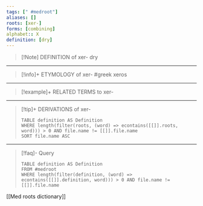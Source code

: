 ```yaml
---
tags: [" #medroot"]
aliases: []
roots: [xer-]
forms: [combining]
alphabet:: X
definition: [dry]
---
```

>[!Note] DEFINITION of xer-
>dry
_____
>[!info]+ ETYMOLOGY of xer-
>#greek xeros
_____
>[!example]+ RELATED TERMS to xer-
>
_____
>[!tip]+ DERIVATIONS of xer-
>```dataview
>TABLE definition AS Definition 
>WHERE length(filter(roots, (word) => econtains([[]].roots, word))) > 0 AND file.name != [[]].file.name
>SORT file.name ASC
>```
___
>[!faq]- Query
>```dataview
>TABLE definition AS Definition
>FROM #medroot
>WHERE length(filter(definition, (word) => econtains([[]].definition, word))) > 0 AND file.name != [[]].file.name
>```

[[Med roots dictionary]]